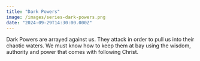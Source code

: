 ```yaml
---
title: "Dark Powers"
image: /images/series-dark-powers.png
date: "2024-09-29T14:30:00.000Z"
---
```

Dark Powers are arrayed against us. They attack in order to pull us into their chaotic waters. We must know how to keep them at bay using the wisdom, authority and power that comes with following Christ.
